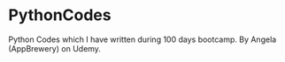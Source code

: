 # PythonCodes

Python Codes which I have written during 100 days bootcamp. By Angela (AppBrewery) on Udemy.
